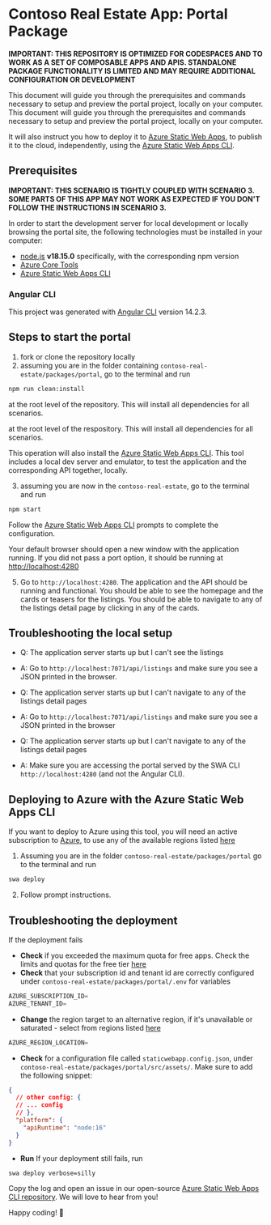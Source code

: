 # Contoso Real Estate App: Portal Package

**IMPORTANT: THIS REPOSITORY IS OPTIMIZED FOR CODESPACES AND TO WORK AS A SET OF COMPOSABLE APPS AND APIS. STANDALONE PACKAGE FUNCTIONALITY IS LIMITED AND MAY REQUIRE ADDITIONAL CONFIGURATION OR DEVELOPMENT**

This document will guide you through the prerequisites and commands necessary to setup and preview the portal project, locally on your computer. This document will guide you through the prerequisites and commands necessary to setup and preview the portal project, locally on your computer.

It will also instruct you how to deploy it to [Azure Static Web Apps](https://learn.microsoft.com/azure/static-web-apps/overview), to publish it to the cloud, independently, using the [Azure Static Web Apps CLI](https://azure.github.io/static-web-apps-cli/).

## Prerequisites

**IMPORTANT: THIS SCENARIO IS TIGHTLY COUPLED WITH SCENARIO 3. SOME PARTS OF THIS APP MAY NOT WORK AS EXPECTED IF YOU DON'T FOLLOW THE INSTRUCTIONS IN SCENARIO 3.**

In order to start the development server for local development or locally browsing the portal site, the following technologies must be installed in your computer:

- [node.js](https://nodejs.org) **v18.15.0** specifically, with the corresponding npm version
- [Azure Core Tools](https://learn.microsoft.com/azure/azure-functions/functions-run-local)
- [Azure Static Web Apps CLI](https://azure.github.io/static-web-apps-cli/)

### Angular CLI

This project was generated with [Angular CLI](https://github.com/angular/angular-cli) version 14.2.3.

## Steps to start the portal

1. fork or clone the repository locally
2. assuming you are in the folder containing `contoso-real-estate/packages/portal`, go to the terminal and run 


```bash
npm run clean:install
```

    
at the root level of the repository. This will install all dependencies for all scenarios. 


at the root level of the respository. This will install all dependencies for all scenarios.

This operation will also install the [Azure Static Web Apps CLI](https://azure.github.io/static-web-apps-cli/docs/intro). This tool includes a local dev server and emulator, to test the application and the corresponding API together, locally.

3. assuming you are now in the `contoso-real-estate`, go to the terminal and run

```bash
npm start
```

Follow the [Azure Static Web Apps CLI](https://azure.github.io/static-web-apps-cli/docs/cli/swa) prompts to complete the configuration.

Your default browser should open a new window with the application running. If you did not pass a port option, it should be running at [http://localhost:4280](http://localhost:4280)

5. Go to `http://localhost:4280`. The application and the API should be running and functional. You should be able to see the homepage and the cards or teasers for the listings. You should be able to navigate to any of the listings detail page by clicking in any of the cards.

## Troubleshooting the local setup

- Q: The application server starts up but I can't see the listings
- A: Go to `http://localhost:7071/api/listings` and make sure you see a JSON printed in the browser.

- Q: The application server starts up but I can't navigate to any of the listings detail pages
- A: Go to `http://localhost:7071/api/listings` and make sure you see a JSON printed in the browser

- Q: The application server starts up but I can't navigate to any of the listings detail pages
- A: Make sure you are accessing the portal served by the SWA CLI `http://localhost:4280` (and not the Angular CLI).

## Deploying to Azure with the Azure Static Web Apps CLI

If you want to deploy to Azure using this tool, you will need an active subscription to [Azure](https://azure.microsoft.com/en-us/free/), to use any of the available regions listed [here](https://azure.github.io/static-web-apps-cli/docs/cli/env-vars)

1. Assuming you are in the folder `contoso-real-estate/packages/portal` go to the terminal and run

```bash
swa deploy
```

2. Follow prompt instructions.

## Troubleshooting the deployment

If the deployment fails

- **Check** if you exceeded the maximum quota for free apps. Check the limits and quotas for the free tier [here](https://learn.microsoft.com/en-us/azure/static-web-apps/quotas)
- **Check** that your subscription id and tenant id are correctly configured under `contoso-real-estate/packages/portal/.env` for variables

```js
AZURE_SUBSCRIPTION_ID=
AZURE_TENANT_ID=
```

- **Change** the region target to an alternative region, if it's unavailable or saturated - select from regions listed [here](https://azure.github.io/static-web-apps-cli/docs/cli/env-vars)

```js
AZURE_REGION_LOCATION=
```

- **Check** for a configuration file called `staticwebapp.config.json`, under `contoso-real-estate/packages/portal/src/assets/`. Make sure to add the following snippet:

```json
{
  // other config: {
  // ... config
  // },
  "platform": {
    "apiRuntime": "node:16"
  }
}
```

- **Run** If your deployment still fails, run

```bash
swa deploy verbose=silly
```

Copy the log and open an issue in our open-source [Azure Static Web Apps CLI repository](https://github.com/Azure/static-web-apps-cli). We will love to hear from you!

Happy coding! 🚀
